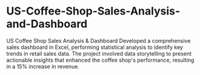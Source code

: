 # US-Coffee-Shop-Sales-Analysis-and-Dashboard
US Coffee Shop Sales Analysis &amp; Dashboard Developed a comprehensive sales dashboard in Excel, performing statistical analysis to identify key trends in retail sales data. The project involved data storytelling to present actionable insights that enhanced the coffee shop's performance, resulting in a 15% increase in revenue.
